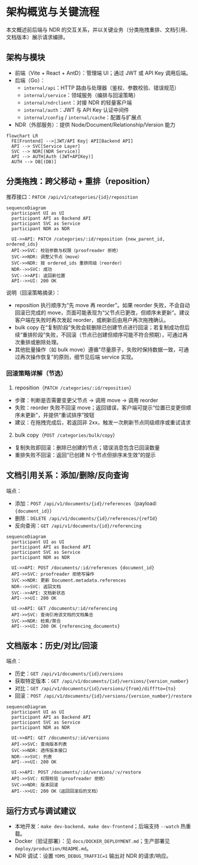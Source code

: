  # 架构概览与关键流程

 本文概述前后端与 NDR 的交互关系，并以关键业务（分类拖拽重排、文档引用、文档版本）展示请求编排。

 ## 架构与模块

 - 前端（Vite + React + AntD）：管理端 UI；通过 JWT 或 API Key 调用后端。
 - 后端（Go）：
   - `internal/api`：HTTP 路由与处理器（鉴权、参数校验、错误规范）
   - `internal/service`：领域服务（编排与回滚策略）
   - `internal/ndrclient`：对接 NDR 的轻量客户端
   - `internal/auth`：JWT 与 API Key 认证中间件
   - `internal/config` / `internal/cache`：配置与扩展点
 - NDR（外部服务）：提供 Node/Document/Relationship/Version 能力

 ```mermaid
 flowchart LR
   FE[Frontend] -->|JWT/API Key| API[Backend API]
   API --> SVC[Service Layer]
   SVC --> NDR[(NDR Service)]
   API --> AUTH[Auth (JWT+APIKey)]
   AUTH --> DB[(DB)]
 ```

 ## 分类拖拽：跨父移动 + 重排（reposition）

 推荐接口：`PATCH /api/v1/categories/{id}/reposition`

 ```mermaid
 sequenceDiagram
   participant UI as UI
   participant API as Backend API
   participant SVC as Service
   participant NDR as NDR

   UI->>API: PATCH /categories/:id/reposition {new_parent_id, ordered_ids}
   API->>SVC: 校验参数与权限（proofreader 拒绝）
   SVC->>NDR: 调整父节点（move）
   SVC->>NDR: 按 ordered_ids 重排同级（reorder）
   NDR-->>SVC: 成功
   SVC-->>API: 返回新位置
   API-->>UI: 200 OK
 ```

说明（回滚策略摘录）：
- reposition 执行顺序为“先 move 再 reorder”。如果 reorder 失败，不会自动回滚已完成的 move，页面可能表现为“父节点已更改，但顺序未更新”。建议客户端在失败时再次发起 reorder，或刷新后由用户再次拖拽确认。
- bulk copy 在“复制阶段”失败会软删除已创建节点进行回滚；若复制成功但后续“重排阶段”失败，不回滚（节点已创建但顺序可能不符合预期），可通过再次重排或删除处理。
- 其他批量操作（如 bulk move）遵循“尽量原子，失败时保持数据一致，可通过再次操作恢复”的原则，细节见后端 service 实现。

### 回滚策略详解（节选）

1) reposition（`PATCH /categories/:id/reposition`）
- 步骤：判断是否需要变更父节点 → 调用 move → 调用 reorder
- 失败：reorder 失败不回滚 move；返回错误，客户端可提示“位置已变更但顺序未更新”，并提供“重试排序”按钮
- 建议：在拖拽完成后，若返回非 2xx，触发一次刷新节点同级顺序或重试请求

2) bulk copy（`POST /categories/bulk/copy`）
- 复制失败即回滚：删除已创建的节点；错误消息包含已回滚数量
- 重排失败不回滚：返回“已创建 N 个节点但排序未生效”的提示


 ## 文档引用关系：添加/删除/反向查询

 端点：
 - 添加：`POST /api/v1/documents/{id}/references`（payload: `{document_id}`）
 - 删除：`DELETE /api/v1/documents/{id}/references/{refId}`
 - 反向查询：`GET /api/v1/documents/{id}/referencing`

 ```mermaid
 sequenceDiagram
   participant UI as UI
   participant API as Backend API
   participant SVC as Service
   participant NDR as NDR

   UI->>API: POST /documents/:id/references {document_id}
   API->>SVC: proofreader 拒绝写操作
   SVC->>NDR: 更新 Document.metadata.references
   NDR-->>SVC: 返回文档
   SVC-->>API: 文档新状态
   API-->>UI: 200 OK
 
   UI->>API: GET /documents/:id/referencing
   API->>SVC: 查询引用该文档的文档集合
   SVC->>NDR: 检索/聚合
   API-->>UI: 200 OK {referencing_documents}
 ```

 ## 文档版本：历史/对比/回滚

 端点：
 - 历史：`GET /api/v1/documents/{id}/versions`
 - 获取特定版本：`GET /api/v1/documents/{id}/versions/{version_number}`
 - 对比：`GET /api/v1/documents/{id}/versions/{from}/diff?to={to}`
 - 回滚：`POST /api/v1/documents/{id}/versions/{version_number}/restore`

 ```mermaid
 sequenceDiagram
   participant UI as UI
   participant API as Backend API
   participant SVC as Service
   participant NDR as NDR

   UI->>API: GET /documents/:id/versions
   API->>SVC: 查询版本列表
   SVC->>NDR: 透传版本接口
   NDR-->>SVC: 列表
   API-->>UI: 200 OK

   UI->>API: POST /documents/:id/versions/:v/restore
   API->>SVC: 权限校验（proofreader 拒绝）
   SVC->>NDR: 版本回滚
   API-->>UI: 200 OK（返回回滚后的文档）
 ```

 ## 运行方式与调试建议

 - 本地开发：`make dev-backend`、`make dev-frontend`；后端支持 `--watch` 热重载。
 - Docker（验证部署）：见 `docs/DOCKER_DEPLOYMENT.md`；生产部署见 `deploy/production/README.md`。
 - NDR 调试：设置 `YDMS_DEBUG_TRAFFIC=1` 输出对 NDR 的请求/响应。
